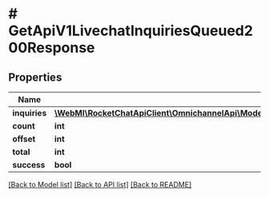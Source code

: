 # # GetApiV1LivechatInquiriesQueued200Response

## Properties

Name | Type | Description | Notes
------------ | ------------- | ------------- | -------------
**inquiries** | [**\WebMI\RocketChatApiClient\OmnichannelApi\Model\GetApiV1LivechatInquiriesQueued200ResponseInquiriesInner[]**](GetApiV1LivechatInquiriesQueued200ResponseInquiriesInner.md) |  | [optional]
**count** | **int** |  | [optional]
**offset** | **int** |  | [optional]
**total** | **int** |  | [optional]
**success** | **bool** |  | [optional]

[[Back to Model list]](../../README.md#models) [[Back to API list]](../../README.md#endpoints) [[Back to README]](../../README.md)
